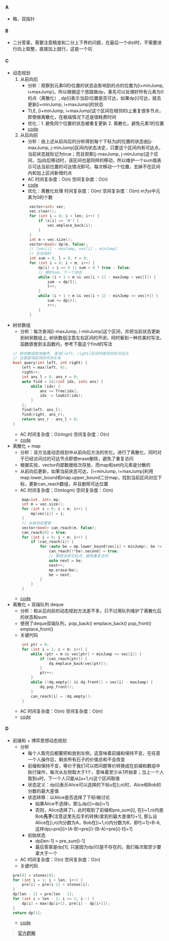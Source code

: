 #### A
* 略，双指针
#### B
* 二分答案，需要注意精度和二分上下界的问题，在最后一个dist时，不需要进行向上取整，直接加上就行，这是一个坑
#### C
* 动态规划
    1. 从前向后
        * 分析：观察到元素0的i位置的状态会影响到的点的位置为[i+minJump, i+maxJump]，所以根据这个思路做dp，事先可以处理好所有元素为0的点（离散化）, dp[i]表示当前i位置是否可达，如果dp[i]可达，就去更新[i+minJump, i+maxJump]的状态
        * TLE, [i+minJump, i+maxJump]这个区间在相邻的i上重复很多节点，即使做离散化，在极端情况下还是很耗费时间
        * 优化：1. 避免同个位置的状态被重复更新 2. 离散化，避免元素1的位置  
        * [code](https://leetcode-cn.com/submissions/detail/180012077/)
    2. 从后向前
        * 分析：由上述从前向后的分析得到每个下标为j的位置的状态由[j-maxJump, j-minJump]区间内状态决定，只要这个区间内有可达点，当前状态就标记为true；而且观察[j-maxJump, j-minJump]这个区间，当j向后移动时，该区间也是同样的移动，所以维护一个sum值表示可达当前位置的可达情况即可，每次移动一个位置，去掉不在区间内和加上区间新增的点
        * AC 时间复杂度：O(n) 空间复杂度：O(n)
        * [code](https://leetcode-cn.com/submissions/detail/180035841/)
        * 优化：离散化处理 时间复杂度：O(m) 空间复杂度：O(m) m为s中元素为0的个数
        ```c++
			vector<int> vec;
			vec.clear();
			for (int i = 0; i < len; i++) {
				if (s[i] == '0') {
					vec.emplace_back(i);
				}
			}
			int m = vec.size();
			vector<bool> dp(m, false);
			// [vec[i] - maxJump, vec[i] - minJump]
			// 左右指针
			int sum = 0, l = 0, r = 0;
			for (int i = 0; i < m; i++) {
				dp[i] = i == 0 || sum > 0 ? true : false;
				// 维护sum，下一个状态
				while (i + 1 < m && vec[i + 1] - maxJump > vec[l]) {
					sum -= dp[l];
					l++;
				}
				while (i + 1 < m && vec[i + 1] - minJump >= vec[r]) {
					sum += dp[r];
					r++;
				}
			} 
        ```
* 树状数组
    * 分析：每次查询[i-maxJump, i-minJump]这个区间，并把当前状态更新到树状数组上, 树状数组注意左右区间的开闭，同时看到一种优美的写法，函数嵌套到主函数内，参考下面这个find的写法
    ```c++
	// 树状数组查询操作, 查询[left, right]区间内是否存在可达点
    // 注意查询区间的开闭关系
    bool query(int left, int right) {
        left = max(left, 0);
        right++;
        int ans_l = 0, ans_r = 0;
        auto find = [&](int idx, int& ans) {
            while (idx) {
                ans += Tree[idx];
                idx -= lowbit(idx);
            }
        };
        find(left, ans_l);
        find(right, ans_r);
        return ans_r - ans_l > 0;
    }
    ```
    * AC 时间复杂度：O(nlogn) 空间复杂度：O(n)
    * [code](https://leetcode-cn.com/submissions/detail/180739743/)
* 离散化 + map
    * 分析：该方法是动态规划中从前向后方法的优化，进行了离散化，同时对于已经访问过的可达节点即使erase删除，避免了重复访问
    * 根据实验，vector内部数据依次存放，而map和set内元素是分散的
    * 从前向后更新，如果当前状态可达，[i+minJump, i+maxJump]利用map.lower\_bound和map.upper\_bound二分map，找到当前区间对应下标，更新can\_reach数组，并且删除可达位置
    * AC 时间复杂度：O(mlogm) 空间复杂度：O(m)
    ```c++
		map<int, int> mp;
        int m = vec.size();
        for (int i = 0; i < m; i++) {
            mp[vec[i]] = i;
        }
        // 从前向后更新
        vector<bool> can_reach(m, false);
        can_reach[0] = true;
        for (int i = 0; i < m; i++) {
            if (can_reach[i]) {
                for (auto be = mp.lower_bound(vec[i] + minJump); be != mp.upper_bound(vec[i] + maxJump);) {
                    can_reach[(*be).second] = true;
                    // 删除当前可达点，避免重复访问 
					auto next = be;
                    next++;
                    mp.erase(be);
                    be = next;
                }
            }
        }
    ```
    * [code](https://leetcode-cn.com/submissions/detail/180753806/)
* 离散化 + 双端队列 deque
    * 分析：和从后向前的动态规划方法差不多，只不过用队列维护了离散化后的状态和sum
    * 使用了deque双端队列，pop\_back() emplace\_back() pop\_front() emplace\_front()
    * 关键代码
    ```c++
		int ptr = 0;
        for (int i = 1; i < m; i++) {
            while (ptr < m && vec[ptr] + minJump <= vec[i]) {
                if (can_reach[ptr]) {
                    dq.emplace_back(vec[ptr]);
                }
                ptr++;
            }
            while (!dq.empty() && dq.front() < vec[i] - maxJump) {
                dq.pop_front();
            }
            can_reach[i] = !dq.empty();
        }
    ```
	* AC 时间复杂度：O(m) 空间复杂度：O(m)
	* [code](https://leetcode-cn.com/submissions/detail/180905414/)
#### D
* 前缀和 + 博弈思想动态规划
    * 分析
        * 每个人取完后都要把和放到左侧，这意味着前缀和保持不变，在任意一个人操作后，剩余所有石子的价值总和不会改变
        * 前缀和保持不变，等价于我们可以把问题等价转换成在前缀和数组中执行操作，每次从左侧取大于1个，意味着至少从1开始拿；当上一个人取到u时，下一个人只能从[u+1,n)这个区间取值
        * 状态定义：dp[i]表示Alice可以选择的下标u在[i,n)时，Alice和Bob的分数的最大差值
        * 状态转移：以Alice是否选择了下标i做讨论
            * 如果Alice不选择i，那么dp[i]=dp[i+1]
            * 否则，Alice选择了i，此时取到了前缀和pre_sum[i], 在[i+1,n)内是Bob**先手**(注意这里先后手的转换)拿到的最大差值f[i+1], 那么设Alice在[i,n)内分数为A，Bob在[i+1,n)内分数为B，即f[i+1]=B-A, 这样dp[i](Alice先手)=pre[i]+(A-B)=pre[i]-(B-A)=pre[i]-f[i+1]
        * 初始状态
            * dp[len-1] = pre_sum[i-1]
            * 最后答案是dp[1], 只是因为dp[0]是不存在的，我们每次取至少要拿大于一个
    * AC 时间复杂度：O(n) 空间复杂度：O(n)
    * 关键代码
    ```c++
    pre[0] = stones[0];
    for (int i = 1; i < len; i++) {
        pre[i] = pre[i-1] + stones[i];
    }
    dp[len - 1] = pre[len - 1];
    for (int i = len - 2; i >= 1; i--) {
        dp[i] = max(dp[i+1], pre[i] - dp[i+1]);
    }
    return dp[1];
    ```
    * [code](https://leetcode-cn.com/submissions/detail/181828260/)
> [官方题解](https://leetcode-cn.com/problems/stone-game-viii/solution/shi-zi-you-xi-viii-by-leetcode-solution-e8dx/)
